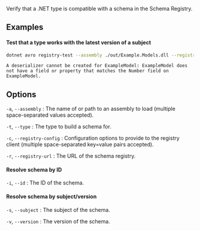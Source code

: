 Verify that a .NET type is compatible with a schema in the Schema Registry.

## Examples

#### Test that a type works with the latest version of a subject

```sh
dotnet avro registry-test --assembly ./out/Example.Models.dll --registry-url http://registry:8081 --subject example_subject --type Example.Models.ExampleModel
```

```
A deserializer cannot be created for ExampleModel: ExampleModel does not have a field or property that matches the Number field on ExampleModel.
```

## Options

`-a`, `--assembly`
:   The name of or path to an assembly to load (multiple space-separated values accepted).

`-t`, `--type`
:   The type to build a schema for.

`-c`, `--registry-config`
:   Configuration options to provide to the registry client (multiple space-separated key=value pairs accepted).

`-r`, `--registry-url`
:   The URL of the schema registry.

#### Resolve schema by ID

`-i`, `--id`
:   The ID of the schema.

#### Resolve schema by subject/version

`-s`, `--subject`
:   The subject of the schema.

`-v`, `--version`
:   The version of the schema.
